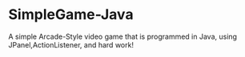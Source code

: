 # SimpleGame-Java
A simple Arcade-Style video game that is programmed in Java, using JPanel,ActionListener, and hard work!
